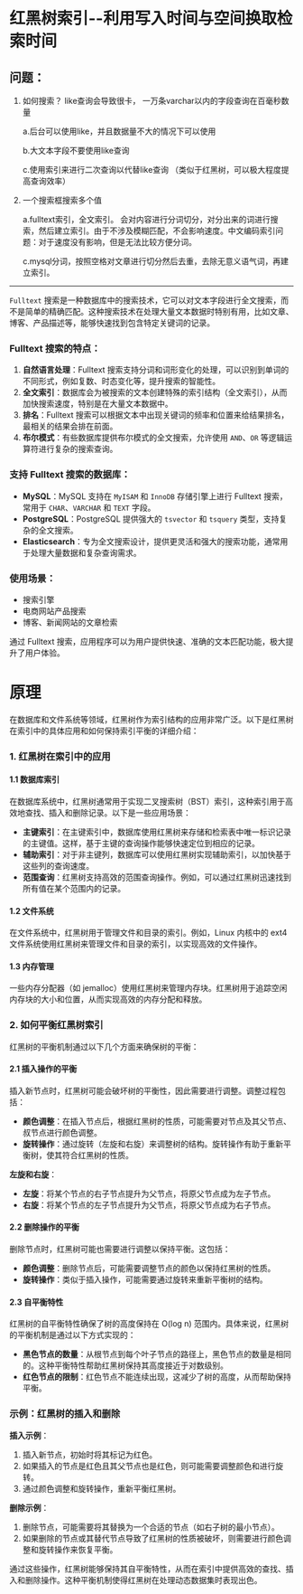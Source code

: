 # 红黑树索引--利用写入时间与空间换取检索时间

## 问题：

1. 如何搜索？ like查询会导致很卡， 一万条varchar以内的字段查询在百毫秒数量

   a.后台可以使用like，并且数据量不大的情况下可以使用

   b.大文本字段不要使用like查询

   c.使用索引来进行二次查询以代替like查询 （类似于红黑树，可以极大程度提高查询效率）

2. 一个搜索框搜索多个值

   a.fulltext索引，全文索引。 会对内容进行分词切分，对分出来的词进行搜索，然后建立索引。由于不涉及模糊匹配，不会影响速度。中文编码索引问题：对于速度没有影响，但是无法比较方便分词。

   c.mysql分词，按照空格对文章进行切分然后去重，去除无意义语气词，再建立索引。

------

`Fulltext` 搜索是一种数据库中的搜索技术，它可以对文本字段进行全文搜索，而不是简单的精确匹配。这种搜索技术在处理大量文本数据时特别有用，比如文章、博客、产品描述等，能够快速找到包含特定关键词的记录。

### Fulltext 搜索的特点：

1. **自然语言处理**：Fulltext 搜索支持分词和词形变化的处理，可以识别到单词的不同形式，例如复数、时态变化等，提升搜索的智能性。
2. **全文索引**：数据库会为被搜索的文本创建特殊的索引结构（全文索引），从而加快搜索速度，特别是在大量文本数据中。
3. **排名**：Fulltext 搜索可以根据文本中出现关键词的频率和位置来给结果排名，最相关的结果会排在前面。
4. **布尔模式**：有些数据库提供布尔模式的全文搜索，允许使用 `AND`、`OR` 等逻辑运算符进行复杂的搜索查询。

### 支持 Fulltext 搜索的数据库：

- **MySQL**：MySQL 支持在 `MyISAM` 和 `InnoDB` 存储引擎上进行 Fulltext 搜索，常用于 `CHAR`、`VARCHAR` 和 `TEXT` 字段。
- **PostgreSQL**：PostgreSQL 提供强大的 `tsvector` 和 `tsquery` 类型，支持复杂的全文搜索。
- **Elasticsearch**：专为全文搜索设计，提供更灵活和强大的搜索功能，通常用于处理大量数据和复杂查询需求。

### 使用场景：

- 搜索引擎
- 电商网站产品搜索
- 博客、新闻网站的文章检索

通过 Fulltext 搜索，应用程序可以为用户提供快速、准确的文本匹配功能，极大提升了用户体验。





# 原理

在数据库和文件系统等领域，红黑树作为索引结构的应用非常广泛。以下是红黑树在索引中的具体应用和如何保持索引平衡的详细介绍：

### 1. 红黑树在索引中的应用

#### 1.1 数据库索引

在数据库系统中，红黑树通常用于实现二叉搜索树（BST）索引，这种索引用于高效地查找、插入和删除记录。以下是一些应用场景：

- **主键索引**：在主键索引中，数据库使用红黑树来存储和检索表中唯一标识记录的主键值。这样，基于主键的查询操作能够快速定位到相应的记录。
- **辅助索引**：对于非主键列，数据库可以使用红黑树实现辅助索引，以加快基于这些列的查询速度。
- **范围查询**：红黑树支持高效的范围查询操作。例如，可以通过红黑树迅速找到所有值在某个范围内的记录。

#### 1.2 文件系统

在文件系统中，红黑树用于管理文件和目录的索引。例如，Linux 内核中的 ext4 文件系统使用红黑树来管理文件和目录的索引，以实现高效的文件操作。

#### 1.3 内存管理

一些内存分配器（如 jemalloc）使用红黑树来管理内存块。红黑树用于追踪空闲内存块的大小和位置，从而实现高效的内存分配和释放。

### 2. 如何平衡红黑树索引

红黑树的平衡机制通过以下几个方面来确保树的平衡：

#### 2.1 插入操作的平衡

插入新节点时，红黑树可能会破坏树的平衡性，因此需要进行调整。调整过程包括：

- **颜色调整**：在插入节点后，根据红黑树的性质，可能需要对节点及其父节点、叔节点进行颜色调整。
- **旋转操作**：通过旋转（左旋和右旋）来调整树的结构。旋转操作有助于重新平衡树，使其符合红黑树的性质。

**左旋和右旋**：

- **左旋**：将某个节点的右子节点提升为父节点，将原父节点成为左子节点。
- **右旋**：将某个节点的左子节点提升为父节点，将原父节点成为右子节点。

#### 2.2 删除操作的平衡

删除节点时，红黑树可能也需要进行调整以保持平衡。这包括：

- **颜色调整**：删除节点后，可能需要调整节点的颜色以保持红黑树的性质。
- **旋转操作**：类似于插入操作，可能需要通过旋转来重新平衡树的结构。

#### 2.3 自平衡特性

红黑树的自平衡特性确保了树的高度保持在 O(log n) 范围内。具体来说，红黑树的平衡机制是通过以下方式实现的：

- **黑色节点的数量**：从根节点到每个叶子节点的路径上，黑色节点的数量是相同的。这种平衡特性帮助红黑树保持其高度接近于对数级别。
- **红色节点的限制**：红色节点不能连续出现，这减少了树的高度，从而帮助保持平衡。

### 示例：红黑树的插入和删除

**插入示例**：

1. 插入新节点，初始时将其标记为红色。
2. 如果插入的节点是红色且其父节点也是红色，则可能需要调整颜色和进行旋转。
3. 通过颜色调整和旋转操作，重新平衡红黑树。

**删除示例**：

1. 删除节点，可能需要将其替换为一个合适的节点（如右子树的最小节点）。
2. 如果删除的节点或其替代节点导致了红黑树的性质被破坏，则需要进行颜色调整和旋转操作来恢复平衡。

通过这些操作，红黑树能够保持其自平衡特性，从而在索引中提供高效的查找、插入和删除操作。这种平衡机制使得红黑树在处理动态数据集时表现出色。